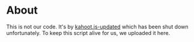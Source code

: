 # About
This is not our code. It's by [kahoot.js-updated](http://npm.im/kahoot.js-updated) which has been shut down unfortunately. To keep this script alive for us, we uploaded it here.